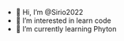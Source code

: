 - 👋 Hi, I’m @Sirio2022
- 👀 I’m interested in learn code
- 🌱 I’m currently learning Phyton
<!---
Sirio2022/Sirio2022 is a ✨ special ✨ repository because its `README.md` (this file) appears on your GitHub profile.
You can click the Preview link to take a look at your changes.
--->
